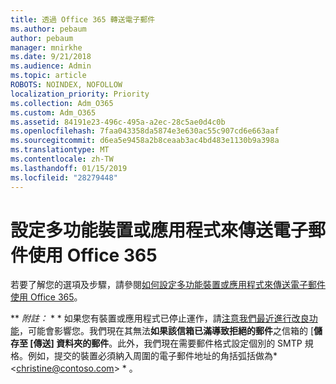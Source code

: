 ```yaml
---
title: 透過 Office 365 轉送電子郵件
ms.author: pebaum
author: pebaum
manager: mnirkhe
ms.date: 9/21/2018
ms.audience: Admin
ms.topic: article
ROBOTS: NOINDEX, NOFOLLOW
localization_priority: Priority
ms.collection: Adm_O365
ms.custom: Adm_O365
ms.assetid: 84191e23-496c-495a-a2ec-28c5ae0d4c0b
ms.openlocfilehash: 7faa043358da5874e3e630ac55c907cd6e663aaf
ms.sourcegitcommit: d6ea5e9458a2b8ceaab3ac4bd483e1130b9a398a
ms.translationtype: MT
ms.contentlocale: zh-TW
ms.lasthandoff: 01/15/2019
ms.locfileid: "28279448"
---
```

# <a name="set-up-a-multifunction-device-or-application-to-send-email-using-office-365"></a>設定多功能裝置或應用程式來傳送電子郵件使用 Office 365

若要了解您的選項及步驟，請參閱[如何設定多功能裝置或應用程式來傳送電子郵件使用 Office 365](https://support.office.com/article/69f58e99-c550-4274-ad18-c805d654b4c4)。
  
 ** *附註：* * * 如果您有裝置或應用程式已停止運作，請[注意我們最近進行改良功能](https://support.microsoft.com/help/4458479/)，可能會影響您。我們現在其無法**如果該信箱已滿導致拒絕的郵件**之信箱的 [**儲存至 [傳送] 資料夾的郵件**。此外，我們現在需要郵件格式設定個別的 SMTP 規格。例如，提交的裝置必須納入周圍的電子郵件地址的角括弧括做為*\<christine@contoso.com\> * 。 
  

